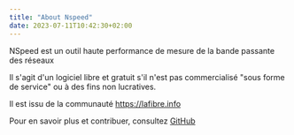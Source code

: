 ```yaml
---
title: "About Nspeed"
date: 2023-07-11T10:42:30+02:00
---
```


NSpeed est un outil haute performance de mesure de la bande passante des réseaux

Il s'agit d'un logiciel libre et gratuit s'il n'est pas commercialisé "sous forme de service" ou à des fins non lucratives.

Il est issu de la communauté https://lafibre.info 

Pour en savoir plus et contribuer, consultez [GitHub](https://github.com/nspeed-app/nspeed)